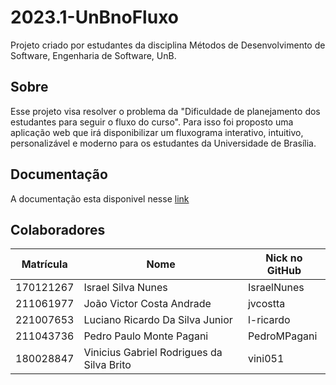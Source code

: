 # 2023.1-UnBnoFluxo
Projeto criado por estudantes da disciplina Métodos de Desenvolvimento de Software, Engenharia de Software, UnB.

## Sobre
Esse projeto visa resolver o problema da "Dificuldade de planejamento dos estudantes para seguir o fluxo do curso". Para isso foi proposto uma aplicação web que irá disponibilizar um fluxograma interativo, intuitivo, personalizável e moderno para os estudantes da Universidade de Brasília.

## Documentação
A documentação esta disponivel nesse [link](https://mdsreq-fga-unb.github.io/2023.1-UnBnoFluxo/)

## Colaboradores
| Matrícula | Nome                                      | Nick no GitHub |
| :-------: | ----------------------------------------- | -------------- |
| 170121267 | Israel Silva Nunes                        | IsraelNunes    |
| 211061977 | João Victor Costa Andrade                 | jvcostta       |
| 221007653 | Luciano Ricardo Da Silva Junior           | l-ricardo      |
| 211043736 | Pedro Paulo Monte Pagani                  | PedroMPagani   |
| 180028847 | Vinicius Gabriel Rodrigues da Silva Brito | vini051        |